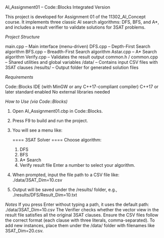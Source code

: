 AI_Assignment01 – Code::Blocks Integrated Version

This project is developed for Assignment 01 of the 11302_AI_Concept course.
It implements three classic AI search algorithms: DFS, BFS, and A*, and includes a result verifier to validate solutions for 3SAT problems.

*Project Structure*

main.cpp – Main interface (menu-driven)
DFS.cpp – Depth-First Search algorithm
BFS.cpp – Breadth-First Search algorithm
Astar.cpp – A* Search algorithm
Verify.cpp – Validates the result output
common.h / common.cpp – Shared utilities and global variables
/data/ – Contains input CSV files with 3SAT clauses
/results/ – Output folder for generated solution files

*Requirements*

Code::Blocks IDE (with MinGW or any C++17-compliant compiler)
C++17 or later standard enabled
No external libraries needed

*How to Use (via Code::Blocks)*

1. Open AI_Assignment01.cbp in Code::Blocks.
2. Press F9 to build and run the project.
3. You will see a menu like:

   ==== 3SAT Solver ====
   Choose algorithm:
   1. DFS
   2. BFS
   3. A* Search
   4. Verify result file
   Enter a number to select your algorithm.

4. When prompted, input the file path to a CSV file like:
      ./data/3SAT_Dim=10.csv
5. Output will be saved under the /results/ folder, e.g.,
      ./results/DFS/Result_Dim=10.txt

*Notes*
If you press Enter without typing a path, it uses the default path:
./data/3SAT_Dim=10.csv
The Verifier checks whether the vector view in the result file satisfies all the original 3SAT clauses.
Ensure the CSV files follow the correct format (each clause with three literals, comma-separated).
To add new instances, place them under the /data/ folder with filenames like 3SAT_Dim=20.csv.
